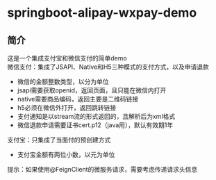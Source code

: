 # springboot-alipay-wxpay-demo

## 简介
这是一个集成支付宝和微信支付的简单demo  
微信支付：集成了JSAPI、Native和H5三种模式的支付方式，以及申请退款  
* 微信的金额整数类型，以分为单位
* jsapi需要获取openid，返回页面，且只能在微信内打开
* native需要商品编码，返回主要是二维码链接
* h5必须在微信外打开，返回跳转链接
* 支付通知是以stream流的形式返回的，且解析后为xml格式
* 微信退款申请需要证书cert.p12（java用），默认有效期1年  

支付宝：只集成了当面付的预创建方式
* 支付宝金额有两位小数，以元为单位  

提示：如果使用@FeignClient的微服务请求，需要考虑传递请求头信息
